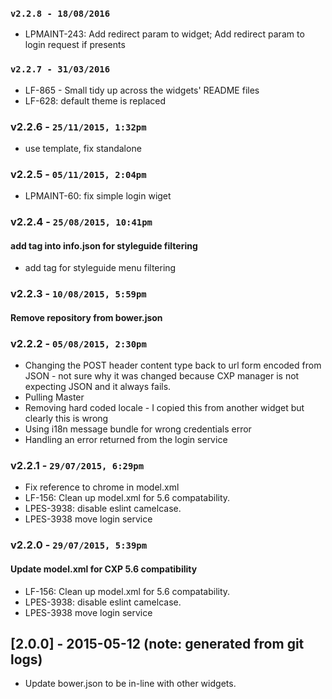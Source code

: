 ### `v2.2.8 - 18/08/2016`
* LPMAINT-243: Add redirect param to widget; Add redirect param to login request if presents

### `v2.2.7 - 31/03/2016`
* LF-865 - Small tidy up across the widgets' README files
* LF-628: default theme is replaced

### v2.2.6 - `25/11/2015, 1:32pm`
* use template, fix standalone  

### v2.2.5 - `05/11/2015, 2:04pm`
* LPMAINT-60: fix simple login wiget  

### v2.2.4 - `25/08/2015, 10:41pm`
#### add tag into info.json for styleguide filtering  
* add tag for styleguide menu filtering  


### v2.2.3 - `10/08/2015, 5:59pm`
#### Remove repository from bower.json  


### v2.2.2 - `05/08/2015, 2:30pm`
* Changing the POST header content type back to url form encoded from JSON - not sure why it was changed because CXP manager is not expecting JSON and it always fails.  
* Pulling Master  
* Removing hard coded locale - I copied this from another widget but clearly this is wrong  
* Using i18n message bundle for wrong credentials error  
* Handling an error returned from the login service  


### v2.2.1 - `29/07/2015, 6:29pm`
* Fix reference to chrome in model.xml  
* LF-156: Clean up model.xml for 5.6 compatability.  
* LPES-3938: disable eslint camelcase.  
* LPES-3938 move login service  


### v2.2.0 - `29/07/2015, 5:39pm`
#### Update model.xml for CXP 5.6 compatibility  
* LF-156: Clean up model.xml for 5.6 compatability.  
* LPES-3938: disable eslint camelcase.  
* LPES-3938 move login service  


## [2.0.0] - 2015-05-12 (note: generated from git logs)

 - Update bower.json to be in-line with other widgets.
